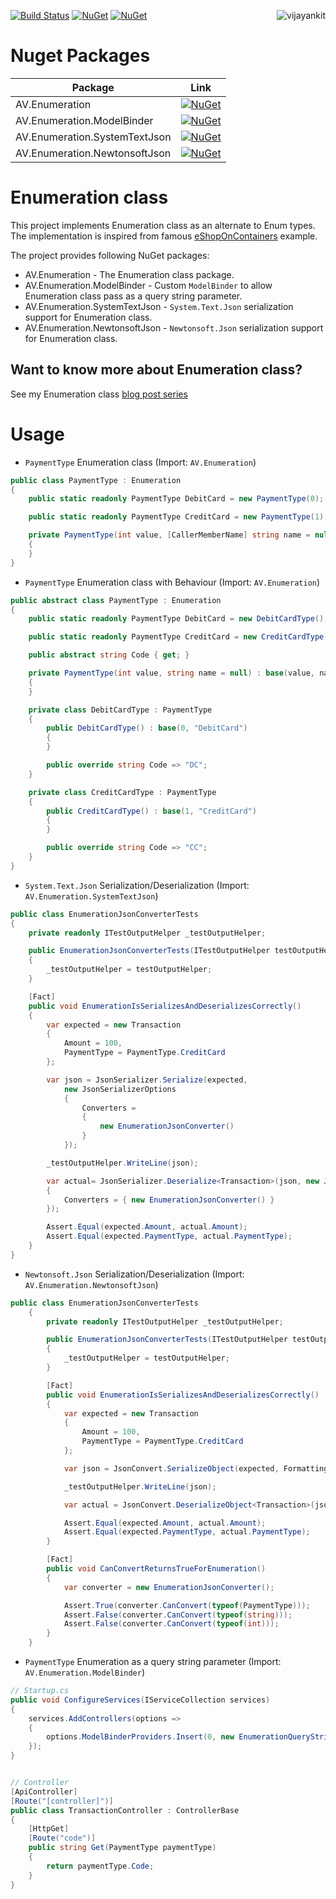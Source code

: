 [![Build Status](https://dev.azure.com/ankitvijay/Enumeration/_apis/build/status/Enumeration-CI?branchName=master)](https://dev.azure.com/ankitvijay/Enumeration/_build/latest?definitionId=1&branchName=master) [![NuGet](https://img.shields.io/nuget/v/AV.Enumeration.svg)](https://www.nuget.org/packages/AV.Enumeration) [![NuGet](https://img.shields.io/nuget/dt/AV.Enumeration.svg)](https://www.nuget.org/packages/AV.Enumeration) <a href="https://twitter.com/AutoFixture"><img src="https://img.shields.io/twitter/follow/vijayankit.svg?style=social&label=@vijayankit" alt="vijayankit" align="right" /></a>


# Nuget Packages
|  Package      | Link |
| ---------    | ---------| 
| AV.Enumeration | [![NuGet](https://img.shields.io/nuget/v/AV.Enumeration.svg)](https://www.nuget.org/packages/AV.Enumeration) |
| AV.Enumeration.ModelBinder | [![NuGet](https://img.shields.io/nuget/v/AV.Enumeration.ModelBinder.svg)](https://www.nuget.org/packages/AV.Enumeration.ModelBinder)|
| AV.Enumeration.SystemTextJson | [![NuGet](https://img.shields.io/nuget/v/AV.Enumeration.SystemTextJson.svg)](https://www.nuget.org/packages/AV.Enumeration.SystemTextJson)|
| AV.Enumeration.NewtonsoftJson | [![NuGet](https://img.shields.io/nuget/v/AV.Enumeration.NewtonsoftJson.svg)](https://www.nuget.org/packages/AV.Enumeration.NewtonsoftJson)|
 
# Enumeration class
This project implements Enumeration class as an alternate to Enum types. The implementation is inspired from famous [eShopOnContainers](https://github.com/dotnet-architecture/eShopOnContainers/blob/dev/src/Services/Ordering/Ordering.Domain/SeedWork/Enumeration.cs) example.

The project provides following NuGet packages:

- AV.Enumeration - The Enumeration class package.
- AV.Enumeration.ModelBinder - Custom `ModelBinder` to allow Enumeration class pass as a query string parameter.
- AV.Enumeration.SystemTextJson - `System.Text.Json` serialization support for Enumeration class.
- AV.Enumeration.NewtonsoftJson - `Newtonsoft.Json` serialization support for Enumeration class. 


## Want to know more about Enumeration class?
See my Enumeration class [blog post series]( https://ankitvijay.net/2020/06/12/series-enumeration-classes-ddd-and-beyond/)

# Usage

- `PaymentType` Enumeration class  (Import: `AV.Enumeration`)

```csharp
public class PaymentType : Enumeration
{
    public static readonly PaymentType DebitCard = new PaymentType(0);

    public static readonly PaymentType CreditCard = new PaymentType(1);

    private PaymentType(int value, [CallerMemberName] string name = null) : base(value, name)
    {
    }
}
````

- `PaymentType` Enumeration class with Behaviour  (Import: `AV.Enumeration`)

```csharp
public abstract class PaymentType : Enumeration
{
    public static readonly PaymentType DebitCard = new DebitCardType();

    public static readonly PaymentType CreditCard = new CreditCardType();

    public abstract string Code { get; }

    private PaymentType(int value, string name = null) : base(value, name)
    {
    }

    private class DebitCardType : PaymentType
    {
        public DebitCardType() : base(0, "DebitCard")
        {
        }

        public override string Code => "DC";
    }

    private class CreditCardType : PaymentType
    {
        public CreditCardType() : base(1, "CreditCard")
        {
        }

        public override string Code => "CC";
    }
}
```


- `System.Text.Json` Serialization/Deserialization (Import: `AV.Enumeration.SystemTextJson`)

```csharp
public class EnumerationJsonConverterTests
{
    private readonly ITestOutputHelper _testOutputHelper;

    public EnumerationJsonConverterTests(ITestOutputHelper testOutputHelper)
    {
        _testOutputHelper = testOutputHelper;
    }

    [Fact]
    public void EnumerationIsSerializesAndDeserializesCorrectly()
    {
        var expected = new Transaction
        {
            Amount = 100,
            PaymentType = PaymentType.CreditCard
        };

        var json = JsonSerializer.Serialize(expected,
            new JsonSerializerOptions
            {
                Converters =
                {
                    new EnumerationJsonConverter()
                }
            });

        _testOutputHelper.WriteLine(json);

        var actual= JsonSerializer.Deserialize<Transaction>(json, new JsonSerializerOptions()
        {
            Converters = { new EnumerationJsonConverter() }
        });

        Assert.Equal(expected.Amount, actual.Amount);
        Assert.Equal(expected.PaymentType, actual.PaymentType);
    }
}
```

- `Newtonsoft.Json` Serialization/Deserialization (Import: `AV.Enumeration.NewtonsoftJson`)

```csharp
public class EnumerationJsonConverterTests
    {
        private readonly ITestOutputHelper _testOutputHelper;

        public EnumerationJsonConverterTests(ITestOutputHelper testOutputHelper)
        {
            _testOutputHelper = testOutputHelper;
        }

        [Fact]
        public void EnumerationIsSerializesAndDeserializesCorrectly()
        {
            var expected = new Transaction
            {
                Amount = 100,
                PaymentType = PaymentType.CreditCard
            };

            var json = JsonConvert.SerializeObject(expected, Formatting.Indented, new EnumerationJsonConverter());

            _testOutputHelper.WriteLine(json);

            var actual = JsonConvert.DeserializeObject<Transaction>(json, new EnumerationJsonConverter());

            Assert.Equal(expected.Amount, actual.Amount);
            Assert.Equal(expected.PaymentType, actual.PaymentType);
        }

        [Fact]
        public void CanConvertReturnsTrueForEnumeration()
        {
            var converter = new EnumerationJsonConverter();

            Assert.True(converter.CanConvert(typeof(PaymentType)));
            Assert.False(converter.CanConvert(typeof(string)));
            Assert.False(converter.CanConvert(typeof(int)));
        }
    }
```

- `PaymentType` Enumeration as a query string parameter (Import: `AV.Enumeration.ModelBinder`)

```csharp
// Startup.cs
public void ConfigureServices(IServiceCollection services)
{
    services.AddControllers(options =>
    {
        options.ModelBinderProviders.Insert(0, new EnumerationQueryStringModelBinderProvider());
    });
}
```

```csharp

// Controller
[ApiController]
[Route("[controller]")]
public class TransactionController : ControllerBase
{
    [HttpGet]
    [Route("code")]
    public string Get(PaymentType paymentType)
    {
        return paymentType.Code;
    }
}
```
